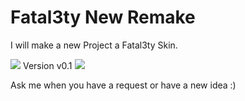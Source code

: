 # Fatal3ty New Remake

I will make a new Project a Fatal3ty Skin.

![](https://osu.ppy.sh/ss/14153573/f01b)
Version v0.1
![](https://osu.ppy.sh/ss/14154131/6595)

Ask me when you have a request or have a new idea :)
